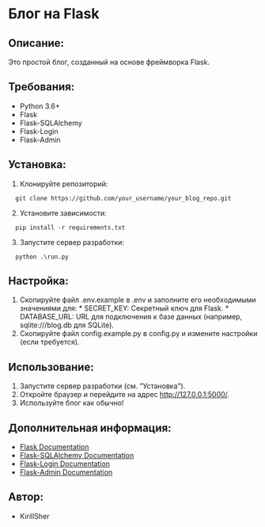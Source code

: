 # Блог на Flask

## Описание:

Это простой блог, созданный на основе фреймворка Flask. 

## Требования:

  - Python 3.6+
  - Flask
  - Flask-SQLAlchemy
  - Flask-Login
  - Flask-Admin

## Установка:

  1. Клонируйте репозиторий:
  ```shell
    git clone https://github.com/your_username/your_blog_repo.git
  ```
    
  2. Установите зависимости:  
  ```shell
    pip install -r requirements.txt
  ```
    
  3. Запустите сервер разработки:  
  ```shell
    python .\run.py
  ```
  
## Настройка:

  1. Скопируйте файл .env.example в .env и заполните его необходимыми значениями для:
    * SECRET_KEY: Секретный ключ для Flask.
    * DATABASE_URL: URL для подключения к базе данных (например, sqlite:///blog.db для SQLite).
  2. Скопируйте файл config.example.py в config.py и измените настройки (если требуется).

## Использование:

  1. Запустите сервер разработки (см. "Установка").
  2. Откройте браузер и перейдите на адрес http://127.0.0.1:5000/.
  3. Используйте блог как обычно!

## Дополнительная информация:

  - [Flask Documentation](https://flask.palletsprojects.com/)
  - [Flask-SQLAlchemy Documentation](https://flask-sqlalchemy.palletsprojects.com/)
  - [Flask-Login Documentation](https://flask-login.readthedocs.io/)
  - [Flask-Admin Documentation](https://flask-admin.readthedocs.io/en/latest/)

## Автор:

  - KirillSher
